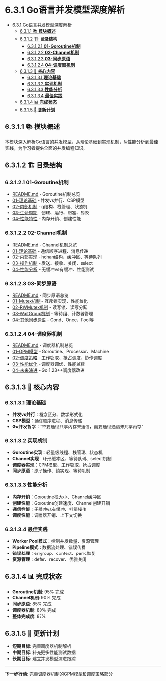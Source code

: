 ﻿# 6.3.1 Go语言并发模型深度解析

<!-- TOC START -->
- [6.3.1 Go语言并发模型深度解析](#631-go语言并发模型深度解析)
  - [6.3.1.1 📚 **模块概述**](#6311--模块概述)
  - [6.3.1.2 🏗️ **目录结构**](#6312-️-目录结构)
    - [6.3.1.2.1 **01-Goroutine机制**](#63121-01-goroutine机制)
    - [6.3.1.2.2 **02-Channel机制**](#63122-02-channel机制)
    - [6.3.1.2.3 **03-同步原语**](#63123-03-同步原语)
    - [6.3.1.2.4 **04-调度器机制**](#63124-04-调度器机制)
  - [6.3.1.3 🎯 **核心内容**](#6313--核心内容)
    - [6.3.1.3.1 **理论基础**](#63131-理论基础)
    - [6.3.1.3.2 **实现机制**](#63132-实现机制)
    - [6.3.1.3.3 **性能分析**](#63133-性能分析)
    - [6.3.1.3.4 **最佳实践**](#63134-最佳实践)
  - [6.3.1.4 📊 **完成状态**](#6314--完成状态)
  - [6.3.1.5 🔄 **更新计划**](#6315--更新计划)
<!-- TOC END -->

## 6.3.1.1 📚 **模块概述**

本模块深入解析Go语言的并发模型，从理论基础到实现机制，从性能分析到最佳实践，为学习者提供全面的并发编程知识。

## 6.3.1.2 🏗️ **目录结构**

### 6.3.1.2.1 **01-Goroutine机制**

- [README.md](01-Goroutine机制/README.md) - Goroutine机制总览
- [01-理论基础](01-Goroutine机制/01-理论基础/) - 并发vs并行、CSP模型
- [02-内部机制](01-Goroutine机制/02-内部机制/) - g结构、栈管理、状态机
- [03-生命周期](01-Goroutine机制/03-生命周期/) - 创建、运行、阻塞、销毁
- [04-性能特性](01-Goroutine机制/04-性能特性/) - 内存开销、创建性能

### 6.3.1.2.2 **02-Channel机制**

- [README.md](02-Channel机制/README.md) - Channel机制总览
- [01-理论基础](02-Channel机制/01-理论基础/) - 通信顺序进程、消息传递
- [02-内部实现](02-Channel机制/02-内部实现/) - hchan结构、缓冲区、等待队列
- [03-操作机制](02-Channel机制/03-操作机制/) - 发送、接收、关闭、select
- [04-性能分析](02-Channel机制/04-性能分析/) - 无缓冲vs有缓冲、性能测试

### 6.3.1.2.3 **03-同步原语**

- [README.md](03-同步原语/README.md) - 同步原语总览
- [01-Mutex机制](03-同步原语/01-Mutex机制/) - 互斥锁实现、性能优化
- [02-RWMutex机制](03-同步原语/02-RWMutex机制/) - 读写锁、读写分离
- [03-WaitGroup机制](03-同步原语/03-WaitGroup机制/) - 等待组、计数器管理
- [04-其他同步原语](03-同步原语/04-其他同步原语/) - Cond、Once、Pool等

### 6.3.1.2.4 **04-调度器机制**

- [README.md](04-调度器机制/README.md) - 调度器机制总览
- [01-GPM模型](04-调度器机制/01-GPM模型/) - Goroutine、Processor、Machine
- [02-调度策略](04-调度器机制/02-调度策略/) - 工作窃取、抢占调度、协作调度
- [03-性能优化](04-调度器机制/03-性能优化/) - 调度器调优、性能监控
- [04-未来演进](04-调度器机制/04-未来演进/) - Go 1.23++调度器改进

## 6.3.1.3 🎯 **核心内容**

### 6.3.1.3.1 **理论基础**

- **并发vs并行**：概念区分、数学形式化
- **CSP模型**：通信顺序进程、消息传递
- **Go并发哲学**："不要通过共享内存来通信，而要通过通信来共享内存"

### 6.3.1.3.2 **实现机制**

- **Goroutine实现**：轻量级线程、栈管理、状态机
- **Channel实现**：环形缓冲区、等待队列、select机制
- **调度器实现**：GPM模型、工作窃取、抢占调度
- **同步原语**：原子操作、锁实现、等待机制

### 6.3.1.3.3 **性能分析**

- **内存开销**：Goroutine栈大小、Channel缓冲区
- **创建性能**：Goroutine创建速度、Channel创建开销
- **通信性能**：无缓冲vs有缓冲、批量操作
- **调度性能**：调度器开销、上下文切换

### 6.3.1.3.4 **最佳实践**

- **Worker Pool模式**：控制并发数量、资源管理
- **Pipeline模式**：数据流处理、错误传播
- **错误处理**：errgroup、context、panic恢复
- **资源管理**：defer、recover、优雅关闭

## 6.3.1.4 📊 **完成状态**

- **Goroutine机制**: 95% 完成
- **Channel机制**: 90% 完成
- **同步原语**: 85% 完成
- **调度器机制**: 80% 完成
- **整体完成度**: 87%

## 6.3.1.5 🔄 **更新计划**

- **短期目标**: 完善调度器机制解析
- **中期目标**: 补充更多性能测试数据
- **长期目标**: 建立并发模型演进跟踪

---

**下一步行动**: 完善调度器机制的GPM模型和调度策略部分
